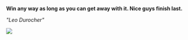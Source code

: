 **Win any way as long as you can get away with it. Nice guys finish last.**

*"Leo Durocher"*

![](https://api.nosense.lol/ghvc/?username=cdfrm)
